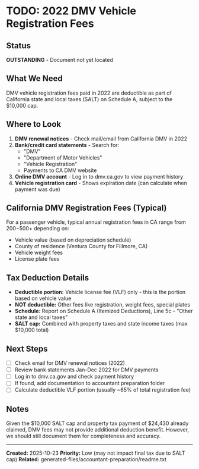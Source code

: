 # TODO: 2022 DMV Vehicle Registration Fees

## Status
**OUTSTANDING** - Document not yet located

## What We Need
DMV vehicle registration fees paid in 2022 are deductible as part of California state and local taxes (SALT) on Schedule A, subject to the $10,000 cap.

## Where to Look
1. **DMV renewal notices** - Check mail/email from California DMV in 2022
2. **Bank/credit card statements** - Search for:
   - "DMV"
   - "Department of Motor Vehicles"
   - "Vehicle Registration"
   - Payments to CA DMV website
3. **Online DMV account** - Log in to dmv.ca.gov to view payment history
4. **Vehicle registration card** - Shows expiration date (can calculate when payment was due)

## California DMV Registration Fees (Typical)
For a passenger vehicle, typical annual registration fees in CA range from $200-$500+ depending on:
- Vehicle value (based on depreciation schedule)
- County of residence (Ventura County for Fillmore, CA)
- Vehicle weight fees
- License plate fees

## Tax Deduction Details
- **Deductible portion:** Vehicle license fee (VLF) only - this is the portion based on vehicle value
- **NOT deductible:** Other fees like registration, weight fees, special plates
- **Schedule:** Report on Schedule A (Itemized Deductions), Line 5c - "Other state and local taxes"
- **SALT cap:** Combined with property taxes and state income taxes (max $10,000 total)

## Next Steps
- [ ] Check email for DMV renewal notices (2022)
- [ ] Review bank statements Jan-Dec 2022 for DMV payments
- [ ] Log in to dmv.ca.gov and check payment history
- [ ] If found, add documentation to accountant preparation folder
- [ ] Calculate deductible VLF portion (usually ~65% of total registration fee)

## Notes
Given the $10,000 SALT cap and property tax payment of $24,430 already claimed,
DMV fees may not provide additional deduction benefit. However, we should still
document them for completeness and accuracy.

---
**Created:** 2025-10-23
**Priority:** Low (may not impact final tax due to SALT cap)
**Related:** generated-files/accountant-preparation/readme.txt
